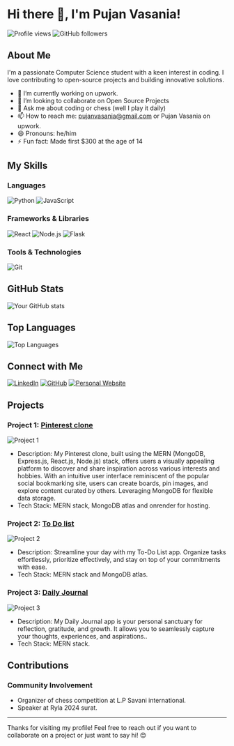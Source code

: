 # Hi there 👋, I'm Pujan Vasania!

![Profile views](https://gpvc.arturio.dev/pujan789)
![GitHub followers](https://img.shields.io/github/followers/pujan789?style=social)

## About Me

I'm a passionate Computer Science student with a keen interest in coding. I love contributing to open-source projects and building innovative solutions. 

- 🔭 I’m currently working on upwork.
- 👯 I’m looking to collaborate on Open Source Projects
- 💬 Ask me about coding or chess (well I play it daily)
- 📫 How to reach me: pujanvasania@gmail.com or Pujan Vasania on upwork.
- 😄 Pronouns: he/him
- ⚡ Fun fact: Made first $300 at the age of 14

## My Skills

### Languages

![Python](https://img.shields.io/badge/Python-3776AB?style=for-the-badge&logo=python&logoColor=white)
![JavaScript](https://img.shields.io/badge/JavaScript-F7DF1E?style=for-the-badge&logo=javascript&logoColor=black)

### Frameworks & Libraries

![React](https://img.shields.io/badge/React-20232A?style=for-the-badge&logo=react&logoColor=61DAFB)
![Node.js](https://img.shields.io/badge/Node.js-339933?style=for-the-badge&logo=nodedotjs&logoColor=white)
![Flask](https://img.shields.io/badge/Flask-000000?style=for-the-badge&logo=flask&logoColor=white)

### Tools & Technologies

![Git](https://img.shields.io/badge/Git-F05032?style=for-the-badge&logo=git&logoColor=white)


## GitHub Stats

![Your GitHub stats](https://github-readme-stats.vercel.app/api?username=pujan789&show_icons=true&theme=radical)

## Top Languages

![Top Languages](https://github-readme-stats.vercel.app/api/top-langs/?username=pujan789&layout=compact&theme=radical)

## Connect with Me

[![LinkedIn](https://img.shields.io/badge/LinkedIn-0A66C2?style=for-the-badge&logo=linkedin&logoColor=white)](https://www.linkedin.com/in/pujan-vasania-ab1b5b247)
[![GitHub](https://img.shields.io/badge/GitHub-100000?style=for-the-badge&logo=github&logoColor=white)](https://github.com/pujan789)
[![Personal Website](https://img.shields.io/badge/Website-4285F4?style=for-the-badge&logo=googlechrome&logoColor=white)](https://yourwebsite.com)

## Projects

### Project 1: [Pinterest clone](https://pinterest-clone-lfs7.onrender.com/)
![Project 1](https://img.shields.io/badge/Project%201-FFD700?style=for-the-badge)
- Description: My Pinterest clone, built using the MERN (MongoDB, Express.js, React.js, Node.js) stack, offers users a visually appealing platform to discover and share inspiration across various interests and hobbies. With an intuitive user interface reminiscent of the popular social bookmarking site, users can create boards, pin images, and explore content curated by others. Leveraging MongoDB for flexible data storage.
- Tech Stack: MERN stack, MongoDB atlas and onrender for hosting.

### Project 2: [To Do list](https://to-do-list-pujan.onrender.com/)
![Project 2](https://img.shields.io/badge/Project%202-FFD700?style=for-the-badge)
- Description: Streamline your day with my To-Do List app. Organize tasks effortlessly, prioritize effectively, and stay on top of your commitments with ease.
- Tech Stack: MERN stack and MongoDB atlas.

### Project 3: [Daily Journal](https://daily-journal-wzxj.onrender.com/)
![Project 3](https://img.shields.io/badge/Project%203-FFD700?style=for-the-badge)
- Description: My Daily Journal app is your personal sanctuary for reflection, gratitude, and growth. It allows you to seamlessly capture your thoughts, experiences, and aspirations..
- Tech Stack: MERN stack.

## Contributions

### Community Involvement

- Organizer of chess competition at L.P Savani international.
- Speaker at Ryla 2024 surat.

---

Thanks for visiting my profile! Feel free to reach out if you want to collaborate on a project or just want to say hi! 😊

